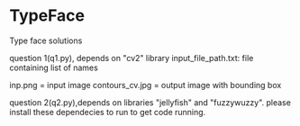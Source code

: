 # TypeFace
Type face solutions


question 1(q1.py), depends on "cv2" library
input_file_path.txt: file containing list of names

inp.png = input image
contours_cv.jpg = output image with bounding box

question 2(q2.py),depends on libraries "jellyfish" and "fuzzywuzzy".
please install these dependecies to run to get code running.
